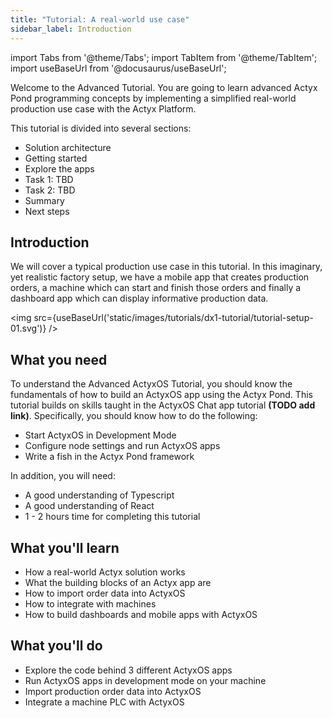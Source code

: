 ```yaml
---
title: "Tutorial: A real-world use case"
sidebar_label: Introduction
---
```


import Tabs from '@theme/Tabs';
import TabItem from '@theme/TabItem';
import useBaseUrl from '@docusaurus/useBaseUrl';

Welcome to the Advanced Tutorial. You are going to learn advanced Actyx Pond programming concepts by implementing a simplified real-world production use case with the Actyx Platform.

This tutorial is divided into several sections:

- Solution architecture
- Getting started
- Explore the apps
- Task 1: TBD
- Task 2: TBD
- Summary
- Next steps

## Introduction

We will cover a typical production use case in this tutorial. In this imaginary, yet realistic factory setup, we have a mobile app that creates production orders, a machine which can start and finish those orders and finally a dashboard app which can display informative production data.

<img src={useBaseUrl('static/images/tutorials/dx1-tutorial/tutorial-setup-01.svg')} />

## What you need

To understand the Advanced ActyxOS Tutorial, you should know the fundamentals of how to build an ActyxOS app using the Actyx Pond. This tutorial builds on skills taught in the ActyxOS Chat app tutorial **(TODO add link)**. Specifically, you should know how to do the following:

- Start ActyxOS in Development Mode
- Configure node settings and run ActyxOS apps
- Write a fish in the Actyx Pond framework

In addition, you will need:

- A good understanding of Typescript
- A good understanding of React
- 1 - 2 hours time for completing this tutorial

## What you'll learn

- How a real-world Actyx solution works
- What the building blocks of an Actyx app are
- How to import order data into ActyxOS
- How to integrate with machines
- How to build dashboards and mobile apps with ActyxOS

## What you'll do

- Explore the code behind 3 different ActyxOS apps
- Run ActyxOS apps in development mode on your machine
- Import production order data into ActyxOS
- Integrate a machine PLC with ActyxOS
